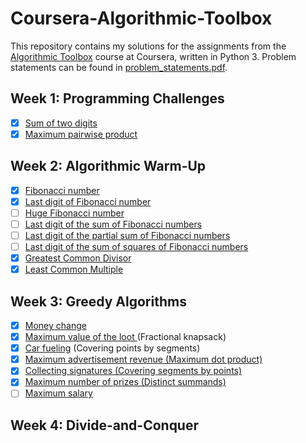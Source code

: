 # Coursera-Algorithmic-Toolbox

This repository contains my solutions for the assignments from the [Algorithmic Toolbox](https://www.coursera.org/learn/algorithmic-toolbox) course at Coursera, written in Python 3. Problem statements can be found in [problem_statements.pdf](problem_statements.pdf).

## Week 1: Programming Challenges
- [x] [Sum of two digits](solutions/1.1_sum_of_two_digits.py)
- [x] [Maximum pairwise product](solutions/1.2_maximum_pairwise_product.py)

## Week 2: Algorithmic Warm-Up
- [x] [Fibonacci number](solutions/2.1_fibonacci_number.py)
- [x] [Last digit of Fibonacci number](solutions/2.2_last_digit_of_fib_number.py)
- [ ] [Huge Fibonacci number]()
- [ ] [Last digit of the sum of Fibonacci numbers]()
- [ ] [Last digit of the partial sum of Fibonacci numbers]()
- [ ] [Last digit of the sum of squares of Fibonacci numbers]()
- [x] [Greatest Common Divisor](solutions/2.7_gcd.py)
- [x] [Least Common Multiple](solutions/2.8_lcm.py)

## Week 3: Greedy Algorithms
- [x] [Money change](solutions/3.1_money_change.py)
- [x] [Maximum value of the loot ](solutions/3.2_maximum_value_of_the_loot.py)(Fractional knapsack)
- [x] [Car fueling](solutions/3.3_car_fueling.py) (Covering points by segments)
- [x] [Maximum advertisement revenue (Maximum dot product)](solutions/3.4_maximum_advertisement_revenue.py)
- [x] [Collecting signatures (Covering segments by points)](solutions/3.5_collecting_signatures.py)
- [x] [Maximum number of prizes (Distinct summands)](solutions/3.6_maximum_number_of_prizes.py)
- [ ] [Maximum salary](solutions/3.7_maximum_salary.py) 

## Week 4: Divide-and-Conquer
